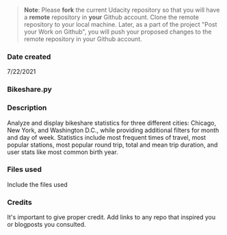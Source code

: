 >**Note**: Please **fork** the current Udacity repository so that you will have a **remote** repository in **your** Github account. Clone the remote repository to your local machine. Later, as a part of the project "Post your Work on Github", you will push your proposed changes to the remote repository in your Github account.

### Date created
7/22/2021

### Bikeshare.py

### Description
Analyze and display bikeshare statistics for three different cities: Chicago, New York, and Washington D.C., while providing additional filters for month and day of week. Statistics include most frequent times of travel, most popular stations, most popular round trip, total and mean trip duration, and user stats like most common birth year. 

### Files used
Include the files used

### Credits
It's important to give proper credit. Add links to any repo that inspired you or blogposts you consulted.
